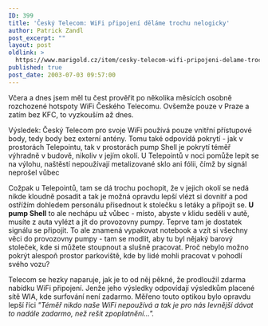 ```yaml
---
ID: 399
title: 'Český Telecom: WiFi připojení děláme trochu nelogicky'
author: Patrick Zandl
post_excerpt: ""
layout: post
oldlink: >
  https://www.marigold.cz/item/cesky-telecom-wifi-pripojeni-delame-trochu-nelogicky
published: true
post_date: 2003-07-03 09:57:00
---
```

<p>
Včera a dnes jsem měl tu čest prověřit po několika měsících osobně rozchozené hotspoty WiFi Českého Telecomu. Ovšemže pouze v Praze a zatím bez KFC, to vyzkouším až dnes. </p>

<p>
Výsledek: Český Telecom pro svoje WiFi používá pouze vnitřní přístupové body, tedy body bez externí antény. Tomu také odpovídá pokrytí - jak v prostorách Telepointu, tak v prostorách pump Shell je pokrytí téměř výhradně v budově, nikoliv v jejím okolí. U Telepointů v noci pomůže lepit se na výlohu, naštěstí nepoužívají metalizované sklo ani&#160;fólii, čímž by signál neprošel vůbec</p>

<p>
Cožpak u Telepointů, tam se dá trochu pochopit, že v jejich okolí se nedá nikde kloudně posadit a tak je možná opravdu lepší vlézt si dovnitř a pod ostřížím dohledem personálu přisednout k stolečku s letáky a připojit se. <STRONG>U pump Shell</STRONG> to ale nechápu už vůbec - místo, abyste v klidu seděli v autě, musíte z auta vylézt a jít do provozovny pumpy. Teprve tam je dostatek signálu se připojit. To ale znamená vypakovat notebook a vzít si všechny věci do provozovny pumpy - tam se modlit, aby tu byl nějaký barový stoleček, kde si můžete stoupnout a slušně pracovat. Proč nebylo možno pokrýt alespoň prostor parkoviště, kde by lidé mohli pracovat v pohodlí svého vozu?</p>

<p>
Telecom se hezky naparuje, jak je to od něj pěkné, že prodloužil zdarma nabídku WiFi připojení. Jenže jeho výsledky odpovídají výsledkům placené sítě WIA, kde surfování není zadarmo. Měřeno touto optikou bylo opravdu lepší říci <EM>"Téměř nikdo naše WiFi nepoužívá a tak je pro nás levnější dávat to nadále zadarmo, než rešit zpoplatnění...".</EM></p>
